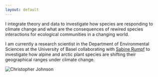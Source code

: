 ```yaml
---
layout: default
---
```


<div class="content-left">
  <p>I integrate theory and data to investigate how species are responding to climate change and what are the consequences of rewired species interactions for ecological communities in a changing world.</p>
  <p>I am currently a research scientist in the Department of Environmental Sciences at the University of Basel collaborating with <a href="https://www.eco.duw.unibas.ch/en/" target="_blank" rel="noopener">Sabine Rumpf</a> to investigate how alpine and arctic plant species are shifting their geographical ranges under climate change.</p>
</div>
<div class="content-right">
  <img src="{{ '/images/Chris_homepage.jpg' | relative_url }}" alt="Christopher Johnson" style="max-height: 6in; height: auto; width: auto;">
</div>
